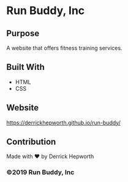 # Run Buddy, Inc

## Purpose
A website that offers fitness training services. 

## Built With
* HTML
* CSS

## Website
https://derrickhepworth.github.io/run-buddy/

## Contribution
Made with ❤️ by Derrick Hepworth 

### ©️2019 Run Buddy, Inc 

